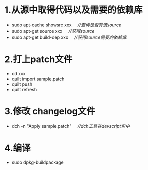# 1.从源中取得代码以及需要的依赖库
* sudo apt-cache showsrc xxx		    &nbsp;&nbsp;&nbsp;&nbsp;*//查询是否有该source*
* sudo apt-get source xxx				    &nbsp;&nbsp;&nbsp;&nbsp;*//获得source*
* sudo apt-get build-dep xxx		    &nbsp;&nbsp;&nbsp;&nbsp;*//获得source需要的依赖库*

# 2.打上patch文件
* cd xxx
* quilt import sample.patch
* quilt push
* quilt refresh

# 3.修改 changelog文件
* dch -n "Apply sample.patch"					&nbsp;&nbsp;&nbsp;&nbsp;*//dch工具在devscript包中*

# 4.编译
* sudo dpkg-buildpackage

